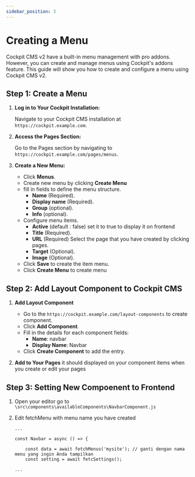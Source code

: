 ```yaml
---
sidebar_position: 3
---
```



# Creating a Menu

Cockpit CMS v2 have a built-in menu management with pro addons. However, you can create and manage menus using Cockpit's addons feature. This guide will show you how to create and configure a menu using Cockpit CMS v2.

## Step 1: Create a Menu

1.  **Log in to Your Cockpit Installation:**
    
    Navigate to your Cockpit CMS installation at `https://cockpit.example.com`.
    
2.  **Access the Pages Section:**
    
    Go to the Pages section by navigating to `https://cockpit.example.com/pages/menus`.
    
3.  **Create a New Menu:**
    
    -   Click **Menus**.
    -   Create new menu by clicking **Create Menu**
    -   fill in fields to define the menu structure.
        -   **Name** (Required).
        -   **Display name** (Required).
        -   **Group** (optional).
        -   **Info** (optional).
    -   Configure menu items.
        -   **Active** (default : false) set it to true to display it on frontend
        -   **Title** (Required).
        -   **URL** (Required) Select the page that you have created by clicking pages.
        -   **Target** (Optional).
        -   **Image** (Optional).
    -   Click **Save** to create the item menu.
    -   Click **Create Menu** to create menu

## Step 2: Add Layout Component to Cockpit CMS

1.  **Add Layout Component**
    
    -   Go to the `https://cockpit.example.com/layout-components` to create component.
    -   Click **Add Component**.
    -   Fill in the details for each component fields:
        -   **Name**: navbar
        -   **Display Name**: Navbar
    -   Click **Create Component** to add the entry.

2.  **Add to Your Pages** it should displayed on your component items when you create or edit your pages

## Step 3: Setting New Compoenent to Frontend

1.  Open your editor go to `\src\components\availableComponents\NavbarComponent.js`
2.  Edit fetchMenu with menu name you have created

    ```
    ...

    const Navbar = async () => {

        const data = await fetchMenus('mysite'); // ganti dengan nama menu yang ingin Anda tampilkan
        const setting = await fetcSettings();
        
    ...
    ```